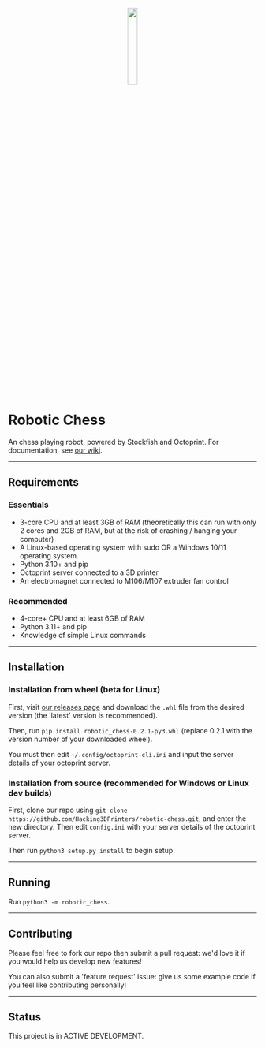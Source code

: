 <p align="center">
  <img src="https://raw.githubusercontent.com/Hacking3DPrinters/robotic-chess/main/3DCHESS.png", width=20%, height=auto />
</p>


# Robotic Chess

An chess playing robot, powered by Stockfish and Octoprint.
For documentation, see [our wiki](https://github.com/Hacking3DPrinters/robotic-chess/wiki).

---

## Requirements

### Essentials
* 3-core CPU and at least 3GB of RAM (theoretically this can run with only 2 cores and 2GB of RAM, but at the risk of crashing / hanging your computer)
* A Linux-based operating system with sudo OR a Windows 10/11 operating system.
* Python 3.10+ and pip
* Octoprint server connected to a 3D printer
* An electromagnet connected to M106/M107 extruder fan control

### Recommended
* 4-core+ CPU and at least 6GB of RAM
* Python 3.11+ and pip
* Knowledge of simple Linux commands

---

## Installation

### Installation from wheel (beta for Linux)

First, visit [our releases page](https://github.com/Hacking3DPrinters/robotic-chess/releases) and download the `.whl` file from the desired version (the 'latest' version is recommended).

Then, run 
```pip install robotic_chess-0.2.1-py3.whl```
(replace 0.2.1 with the version number of your downloaded wheel).

You must then edit `~/.config/octoprint-cli.ini` and input the server details of your octoprint server.

### Installation from source (recommended for Windows or Linux dev builds)

First, clone our repo using `git clone https://github.com/Hacking3DPrinters/robotic-chess.git`, and enter the new directory. 
Then edit `config.ini` with your server details of the octoprint server.

Then run `python3 setup.py install` to begin setup.

---

## Running

Run `python3 -m robotic_chess`.

---

## Contributing

Please feel free to fork our repo then submit a pull request: we'd love it if you would help us develop new features!

You can also submit a 'feature request' issue: give us some example code if you feel like contributing personally!

---

## Status

This project is in ACTIVE DEVELOPMENT.
